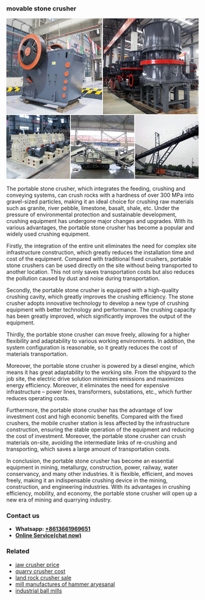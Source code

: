 <h3>movable stone crusher</h3><img src='1702950263.jpg' alt=''><p>The portable stone crusher, which integrates the feeding, crushing and conveying systems, can crush rocks with a hardness of over 300 MPa into gravel-sized particles, making it an ideal choice for crushing raw materials such as granite, river pebble, limestone, basalt, shale, etc. Under the pressure of environmental protection and sustainable development, crushing equipment has undergone major changes and upgrades. With its various advantages, the portable stone crusher has become a popular and widely used crushing equipment.</p><p>Firstly, the integration of the entire unit eliminates the need for complex site infrastructure construction, which greatly reduces the installation time and cost of the equipment. Compared with traditional fixed crushers, portable stone crushers can be used directly on the site without being transported to another location. This not only saves transportation costs but also reduces the pollution caused by dust and noise during transportation.</p><p>Secondly, the portable stone crusher is equipped with a high-quality crushing cavity, which greatly improves the crushing efficiency. The stone crusher adopts innovative technology to develop a new type of crushing equipment with better technology and performance. The crushing capacity has been greatly improved, which significantly improves the output of the equipment.</p><p>Thirdly, the portable stone crusher can move freely, allowing for a higher flexibility and adaptability to various working environments. In addition, the system configuration is reasonable, so it greatly reduces the cost of materials transportation.</p><p>Moreover, the portable stone crusher is powered by a diesel engine, which means it has great adaptability to the working site. From the shipyard to the job site, the electric drive solution minimizes emissions and maximizes energy efficiency. Moreover, it eliminates the need for expensive infrastructure – power lines, transformers, substations, etc., which further reduces operating costs.</p><p>Furthermore, the portable stone crusher has the advantage of low investment cost and high economic benefits. Compared with the fixed crushers, the mobile crusher station is less affected by the infrastructure construction, ensuring the stable operation of the equipment and reducing the cost of investment. Moreover, the portable stone crusher can crush materials on-site, avoiding the intermediate links of re-crushing and transporting, which saves a large amount of transportation costs.</p><p>In conclusion, the portable stone crusher has become an essential equipment in mining, metallurgy, construction, power, railway, water conservancy, and many other industries. It is flexible, efficient, and moves freely, making it an indispensable crushing device in the mining, construction, and engineering industries. With its advantages in crushing efficiency, mobility, and economy, the portable stone crusher will open up a new era of mining and quarrying industry.</p><h3>Contact us</h3><ul><li><strong>Whatsapp:&nbsp;<a href="https://wa.me/8613661969651">+8613661969651</a></strong></li><li><a href="https://swt.shibang-china.com/?git&amp;zhl&amp;movable stone crusher"><strong>Online Service(chat now)</strong></a></li></ul><h3>Related</h3><ul><li><a href='jaw crusher price.md'>jaw crusher price</a></li><li><a href='quarry crusher cost.md'>quarry crusher cost</a></li><li><a href='land rock crusher sale.md'>land rock crusher sale</a></li><li><a href='mill manufactures of hammer aryesanal.md'>mill manufactures of hammer aryesanal</a></li><li><a href='industrial ball mills.md'>industrial ball mills</a></li></ul>